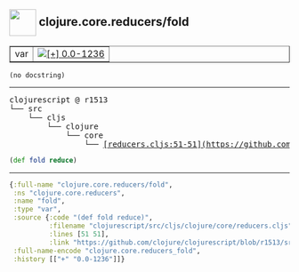 ## <img width="48px" valign="middle" src="http://i.imgur.com/Hi20huC.png"> clojure.core.reducers/fold

 <table border="1">
<tr>
<td>var</td>
<td><a href="https://github.com/cljsinfo/api-refs/tree/0.0-1236"><img valign="middle" alt="[+] 0.0-1236" src="https://img.shields.io/badge/+-0.0--1236-lightgrey.svg"></a> </td>
</tr>
</table>

 <samp>
</samp>

```
(no docstring)
```

---

 <pre>
clojurescript @ r1513
└── src
    └── cljs
        └── clojure
            └── core
                └── <ins>[reducers.cljs:51-51](https://github.com/clojure/clojurescript/blob/r1513/src/cljs/clojure/core/reducers.cljs#L51-L51)</ins>
</pre>

```clj
(def fold reduce)
```


---

```clj
{:full-name "clojure.core.reducers/fold",
 :ns "clojure.core.reducers",
 :name "fold",
 :type "var",
 :source {:code "(def fold reduce)",
          :filename "clojurescript/src/cljs/clojure/core/reducers.cljs",
          :lines [51 51],
          :link "https://github.com/clojure/clojurescript/blob/r1513/src/cljs/clojure/core/reducers.cljs#L51-L51"},
 :full-name-encode "clojure.core.reducers_fold",
 :history [["+" "0.0-1236"]]}

```

